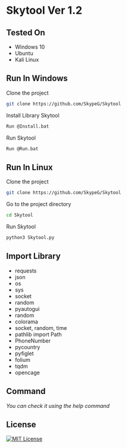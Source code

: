 # Skytool Ver 1.2

## Tested On

- Windows 10
- Ubuntu
- Kali Linux

## Run In Windows
Clone the project

```bash
git clone https://github.com/SkypeG/Skytool
```

Install Library Skytool

```bash
Run @Install.bat
```

Run Skytool

```bash
Run @Run.bat
```

## Run In Linux
Clone the project

```bash
git clone https://github.com/SkypeG/Skytool
```

Go to the project directory

```bash
cd Skytool
```

Run Skytool

```bash
python3 Skytool.py
```

## Import Library
- requests
- json
- os
- sys
- socket
- random
- pyautogui
- random
- colorama
- socket, random, time
- pathlib import Path
- PhoneNumber
- pycountry
- pyfiglet
- folium
- tqdm
- opencage

## Command
*You can check it using the help command*

## License
[![MIT License](https://img.shields.io/badge/License-MIT-green.svg)](https://choosealicense.com/licenses/mit/)
